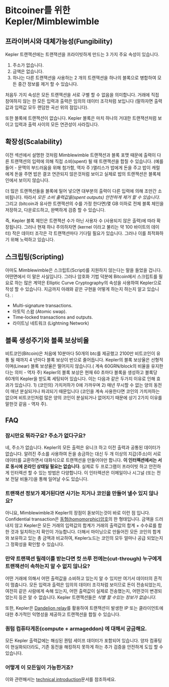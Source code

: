 # Bitcoiner를 위한 Kepler/Mimblewimble

## 프라이버시와 대체가능성(Fungibility)

Kepler 트랜잭션에는 트랜잭션을 프라이빗하게 만드는 3 가지 주요 속성이 있습니다.

1. 주소가 없습니다.
2. 금액은 없습니다.
3. 하나는 다른 트랜잭션을 사용하는 2 개의 트랜잭션을 하나의 블록으로 병합하여 모든 중간 정보를 제거 할 수 있습니다.

처음두 가지 속성은 모든 트랜잭션을 서로 구별 할 수 없음을 의미합니다. 거래에 직접 참여하지 않는 한 모든 입력과 출력은 임의의 데이터 조각처럼 보입니다 (말하자면 출력값과 입력값 모두 랜덤한 곡선 위의 점입니다).

또한 블록에 트랜잭션이 없습니다. Kepler 블록은 마치 하나의 거대한 트랜잭션처럼 보이고 입력과 출력 사이의 모든 연관성이 사라집니다.

## 확장성(Scalability)

이전 섹션에서 설명한 것처럼 Mimblewimble 트랜잭션과 블록 포맷 때문에 출력이 다른 트랜잭션의 입력에 의해 직접 소비(spent) 될 때 트랜잭션을 합칠 수 있습니다. (예를 들어 - 문맥의 부드러움을 위해 첨가함, 역자 주 )앨리스가 밥에게 돈을 주고 밥이 캐럴에게 돈을 주면 밥은 결코 연관되지 않은것처럼 보이고 실제로 밥의 트랜잭션은 블록체인에서 보이지 않습니다.

더 많은 트랜잭션들을 블록에 밀어 넣으면 대부분의 출력이 다른 입력에 의해 조만간 소비됩니다. 따라서 *모든 소비 출력값을(spent outputs) 안전하게 제거 할 수 있습니다*. 그리고 (bitcoin과 유사한 트랜잭션의 수를 가정 한다면)몇 GB 이하로 전체 블록 체인을 저장하고, 다운로드하고, 완벽하게 검증 할 수 있습니다.

즉, Kepler 블록 체인은 트랜잭션 수가 아닌 사용자 수 (사용되지 않은 출력)에 따라 확장됩니다. 그러나 현재 하나 주의하자면 (kernel 이라고 불리는 약 100 바이트의 데이터) 작은 데이터 조각은 각 트랜잭션마다 기다릴 필요가 있습니다. 그러나 이를 최적화하기 위해 노력하고 있습니다.

## 스크립팅(Scripting)

아마도 Mimblewimble은 스크립트(Script)를 지원하지 않는다는 말을 들었을 겁니다. 어떤면에서 이 말은 사실입니다. 그러나 암호화 기법 덕분에 Bitcoin에서 스크립트를 필요로 하는 많은 계약은 Elliptic Curve Cryptography의 속성을 사용하여 Kepler으로 작성 할 수 있습니다. 지금까지 아래와 같은 구현을 어떻게 하는지 하는지 알고 있습니다. :

* Multi-signature transactions.
* 아토믹 스왑 (Atomic swap).
* Time-locked transactions and outputs.
* 라이트닝 네트워크 (Lightning Network)

## 블록 생성주기와 블록 보상비율

비트코인(Bitcoin)은 처음에 10분마다 50개의 btc를 제공했고 2100만 비트코인이 유통 될 때까지 4 년마다 블록 보상이 반으로 줄어듭니다. Kepler의 블록 보상율은 선형적이며(Linear) 블록 보샹율은 떨어지지 않습니다.( 계속 60GRN/block의 비율을 유지한다는 의미 - 역자 주) Kepler의 블록 보상은 현재 60 초마다 블록을 생성하고 블록당 60개의 Kepler을 받도록 세팅되어 있습니다. 이는 ​다음과 같은 두가지 이유로 인해 효과가 있습니다. 1) (코인의) 가치저하가 0에 가까우며 2) 매년 무시할 수 없는 양의 동전이 매년 분실되거나 파괴되기 때문입니다 (코인을 계속 사용한다면 코인의 가치저하는 없으며 비트코인처럼 많은 양의 코인이 분실되거나 없어지기 때문에 상기 2가지 이유를 말한것 같음 - 역자 주).

## FAQ

### 잠시만요 뭐라구요? 주소가 없다구요?

네, 주소가 없습니다. Kepler의 모든 출력은 유니크 하고 이전 출력과 공통된 데이터가 없습니다. 알려진 주소를 사용하여 돈을 송금하는 대신 두 개 이상의 지갑(주소)이 서로 데이터를 교환하면서 대화식으로 트랜잭션을 만들어야만 합니다. **이 인터렉션에서는 서로 동시에 온라인 상태일 필요는 없습니다**. 실제로 두 프로그램이 프라이빗 하고 안전하게 인터렉션 할 수 있는 방법은 다양합니다. 이 인터렉션은 이메일이나 시그널 (또는 전보 전달 비둘기)을 통해 일어날 수도 있습니다.

### 트랜잭션 정보가 제거된다면 사기는 치거나 코인을 만들어 낼수 있지 않나요?

아니요, Mimblewimble과 Kepler의 장점이 돋보이는것이 바로 이런 점 입니다. Confidential transaction은 [동형(homomorphic)암호](https://en.wikipedia.org/wiki/Homomophic_encryption)의 한 형태입니다. 금액을 드러내지 않고 Kepler은 모든 거래의 입력값의 합계가 거래의 출력값의 합계 + 수수료를 합한 것과 일치하는지 확인이 가능합니다. 더해서 마이닝으로 만들어진 모든 코인의 합계와 보유하고 있는 총 금액과 비교하여, Kepler노드는 코인의 모두 얼마나 공급  되었는지 그 정확성을 확인할 수 있습니다.

### 만약 트랜잭션 릴레이를 받는다면 컷 쓰루 전에는(cut-through) 누구에게 트랜잭션이 속하는지 알 수 없지 않나요?

어떤 거래에 의해서 어떤 출력값을 소비하고 있는지 알 수 있지만 여기서 데이터의 흔적이 멈춥니다. 모든 입력과 출력은 임의의 데이터 조각처럼 보이므로 돈이 전송되었는지, 여전히 같은 사람에게 속해 있는지, 어떤 출력값이 실제로 전송했는지,  어떤것이 변경되었는지 등은 알 수 없습니다. Kepler 트랜잭션들은 *식별 할 수있는 정보가 없습니다*.

또한, Kepler은 [Dandelion relay](dandelion/dandelion_KR.md)를 활용하여 트랜잭션이 발생한 IP 또는 클라이언트에 대한 추가적인 익명성을 제공하고 트랜잭션을 합칠 수 있습니다.

### 퀀텀 컴퓨타게돈(compute + armageddon) 에 대해서 궁금해요.

모든 Kepler 출력값에는 해싱된 퀀텀 세이프 데이터가 포함되어 있습니다. 양자 컴퓨팅이 현실화되더라도, 기존 동전을 해킹하지 못하게 하는 추가 검증을 안전하게 도입 할 수 있습니다.

### 어떻게 이 모든일이 가능한거죠?

이와 관련해서는 [technical introduction](intro_KR.md)문서를 참조하세요.
